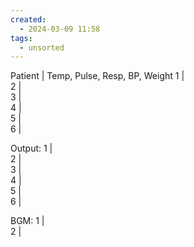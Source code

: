 ```yaml
---
created:
  - 2024-03-09 11:58
tags:
  - unsorted
---
```

Patient    |    Temp, Pulse, Resp, BP, Weight
1	 	 	 	|    
2	 	 	 	|    
3	 	 	 	|    
4	 	 	 	|    
5	 	 	 	|    
6	 	 	 	|    

Output:
1	 	 	 	|    
2	 	 	 	|    
3	 	 	 	|    
4	 	 	 	|    
5	 	 	 	|    
6	 	 	 	|    

BGM:
1	 	 	 	|    
2	 	 	 	|    